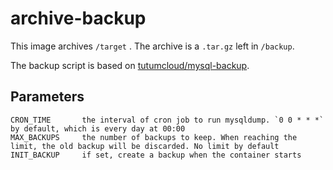 # archive-backup

This image archives `/target` . The archive is a `.tar.gz` left in `/backup`.

The backup script is based on [tutumcloud/mysql-backup](https://github.com/tutumcloud/mysql-backup).

## Parameters

```
CRON_TIME       the interval of cron job to run mysqldump. `0 0 * * *` by default, which is every day at 00:00
MAX_BACKUPS     the number of backups to keep. When reaching the limit, the old backup will be discarded. No limit by default
INIT_BACKUP     if set, create a backup when the container starts
```
